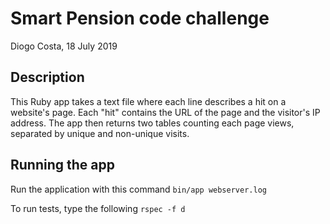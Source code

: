 # Smart Pension code challenge

Diogo Costa, 18 July 2019

## Description

This Ruby app takes a text file where each line describes a hit on a website's page. Each "hit" contains the URL of the page and the visitor's IP address. The app then returns two tables counting each page views, separated by unique and non-unique visits.

## Running the app

Run the application with this command
`bin/app webserver.log`

To run tests, type the following
`rspec -f d`
